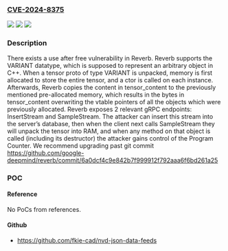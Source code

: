 ### [CVE-2024-8375](https://cve.mitre.org/cgi-bin/cvename.cgi?name=CVE-2024-8375)
![](https://img.shields.io/static/v1?label=Product&message=Reverb&color=blue)
![](https://img.shields.io/static/v1?label=Version&message=0%3C%20https%3A%2F%2Fgithub.com%2Fgoogle-deepmind%2Freverb%2Fcommit%2F6a0dcf4c9e842b7f999912f792aaa6f6bd261a25%20&color=brighgreen)
![](https://img.shields.io/static/v1?label=Vulnerability&message=CWE-502%20Deserialization%20of%20Untrusted%20Data&color=brighgreen)

### Description

There exists a use after free vulnerability in Reverb. Reverb supports the VARIANT datatype, which is supposed to represent an arbitrary object in C++. When a tensor proto of type VARIANT is unpacked, memory is first allocated to store the entire tensor, and a ctor is called on each instance. Afterwards, Reverb copies the content in tensor_content to the previously mentioned pre-allocated memory, which results in the bytes in tensor_content overwriting the vtable pointers of all the objects which were previously allocated. Reverb exposes 2 relevant gRPC endpoints: InsertStream and SampleStream. The attacker can insert this stream into the server’s database, then when the client next calls SampleStream they will unpack the tensor into RAM, and when any method on that object is called (including its destructor) the attacker gains control of the Program Counter. We recommend upgrading past git commit  https://github.com/google-deepmind/reverb/commit/6a0dcf4c9e842b7f999912f792aaa6f6bd261a25

### POC

#### Reference
No PoCs from references.

#### Github
- https://github.com/fkie-cad/nvd-json-data-feeds

